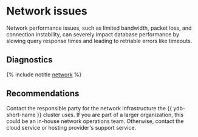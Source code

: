 # Network issues

Network performance issues, such as limited bandwidth, packet loss, and connection instability, can severely impact database performance by slowing query response times and leading to retriable errors like timeouts.

## Diagnostics

<!-- The include is added to allow partial overrides in overlays  -->
{% include notitle [network](_includes/network.md) %}

## Recommendations

Contact the responsible party for the network infrastructure the {{ ydb-short-name }} cluster uses. If you are part of a larger organization, this could be an in-house network operations team. Otherwise, contact the cloud service or hosting provider's support service.